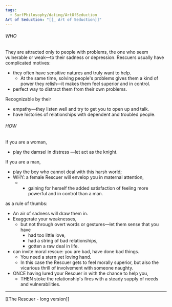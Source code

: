 ```yaml
---
tags:
  - SurfPhilosophy/dating/ArtOfSeduction
Art of Seduction: "[[_ Art of Seduction]]"
---
```

###### WHO
They are attracted only to people with problems, the one who seem vulnerable or weak—to their sadness or depression.
Rescuers usually have complicated motives:
- they often have sensitive natures and truly want to help.
	- At the same time, solving people's problems gives them a kind of power they relish—it makes them feel superior and in control.
- perfect way to distract them from their own problems. 

Recognizable by their
- empathy—they listen well and try to get you to open up and talk. 
- have histories of relationships with dependent and troubled people.

###### HOW
If you are a woman, 
- play the damsel in distress —let act as the knight. 

If you are a man, 
- play the boy who cannot deal with this harsh world; 
- WHY: a female Rescuer will envelop you in maternal attention, 
	- + gaining for herself the added satisfaction of feeling more powerful and in control than a man. 

as a rule of thumbs:
- An air of sadness will draw them in. 
- Exaggerate your weaknesses, 
	- but not through overt words or gestures—let them sense that you have
		- had too little love,
		- had a string of bad relationships,
		- gotten a raw deal in life. 
- can invite moral rescue: you are bad, have done bad things. 
	- You need a stern yet loving hand.
	- In this case the Rescuer gets to feel morally superior, but also the vicarious thrill of involvement with someone naughty.
-  ONCE having lured your Rescuer in with the chance to help you, 
	- THEN stoke the relationship's fires with a steady supply of needs and vulnerabilities. 

-----

[[The Rescuer - long version]]